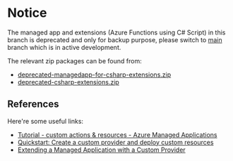 # Notice

The managed app and extensions (Azure Functions using C# Script) in this branch is deprecated and only for backup purpose, please switch to [main](https://github.com/majguo/quarkus-apps-poc/tree/main) branch which is in active development.

The relevant zip packages can be found from:

* [deprecated-managedapp-for-csharp-extensions.zip](https://majguo.github.io/quarkus-apps-poc/deprecated-managedapp-for-csharp-extensions.zip)
* [deprecated-csharp-extensions.zip](https://majguo.github.io/quarkus-apps-poc/deprecated-csharp-extensions.zip)

## References

Here're some useful links:

* [Tutorial - custom actions & resources - Azure Managed Applications](https://docs.microsoft.com/azure/azure-resource-manager/managed-applications/tutorial-create-managed-app-with-custom-provider?tabs=azurecli-interactive)
* [Quickstart: Create a custom provider and deploy custom resources](https://docs.microsoft.com/azure/azure-resource-manager/custom-providers/create-custom-provider?tabs=azure-cli)
* [Extending a Managed Application with a Custom Provider](https://github.com/raosuhas/azure-quickstart-templates/tree/master/201-managed-application-with-customprovider)
